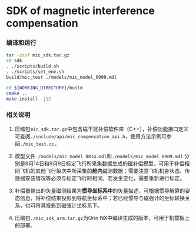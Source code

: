 # SDK of magnetic interference compensation

### 编译和运行

```sh
tar -zxvf mic_sdk.tar.gz
cd sdk
. ./scripts/build.sh
. ./scripts/set_env.sh
build/mic_test ./models/mic_model_0909.mdl
```

```sh
cd ${WORKING_DIRECTORY}/build
cmake ..
make install -j12
```

### 相关说明

1. 压缩包`mic_sdk.tar.gz`中包含磁干扰补偿软件库（C++），补偿功能接口定义可查阅`./include/api/mic_compensation_api.h`，使用方法示例可参阅`./mic_test.cc`。

2. 模型文件`./models/mic_model_0814.mdl`和`./models/mic_model_0909.mdl` 分别是8月14日和9月9日标定飞行所采集数据生成的磁补偿模型，可用于补偿相同飞机的其他飞行架次中所采集的**舱内**磁测数据；需要注意飞机机身状态、传感器安装情况等必须与标定飞行时相同，若发生变化，需要重新进行标定。

3. 补偿器输出的矢量磁测结果为**惯导坐标系中**的矢量描述，可根据惯导解算的姿态信息，将补偿结果投影到导航坐标系中；若已经惯导与磁强计的坐标转换关系，也可将其投影到磁强计坐标系下。

4. 压缩包`./mic_sdk_arm.tar.gz`为Orin NX中编译生成的版本，可用于机载板上的部署。
